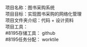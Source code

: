 项目名称：图书采购系统  
项目目标：实现图书采购的网络化管理  
项目文件夹介绍：代码 +  设计资料  
项目工具：  
#8195存储工具： github   
#8195任务分配： worktile  
